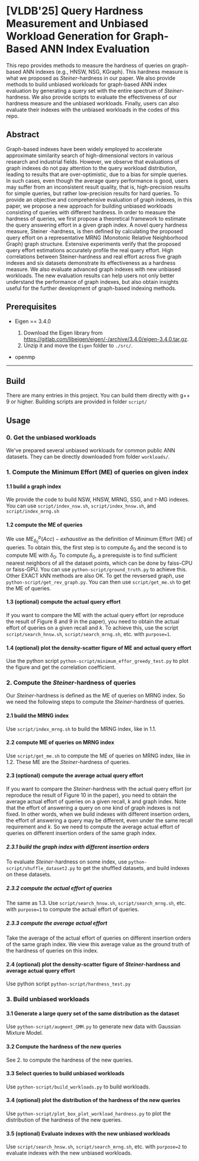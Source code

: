 # [VLDB'25] Query Hardness Measurement and Unbiased Workload Generation for Graph-Based ANN Index Evaluation

This repo provides methods to measure the hardness of queries on graph-based ANN indexes (e.g., HNSW, NSG, KGraph).
This hardness measure is what we proposed as $Steiner$-hardness in our paper.
We also provide methods to build unbiased workloads for graph-based ANN index evaluation by generating a query set with the entire spectrum of $Steiner$-hardness.
We also provide scripts to evaluate the effectiveness of our hardness measure and the unbiased workloads.
Finally, users can also evaluate their indexes with the unbiased workloads in the codes of this repo.

## Abstract

Graph-based indexes have been widely employed to accelerate approximate similarity search of high-dimensional vectors in various research and industrial fields. 
However, we observe that evaluations of graph indexes do not pay attention to the query workload distribution, leading to results that are over-optimistic, due to a bias for simple queries. 
In such cases, even though the average query performance is good, users may suffer from an inconsistent result quality, that is, high-precision results for simple queries, but rather low-precision results for hard queries. To provide an objective and comprehensive evaluation of graph indexes, in this paper, we propose a new approach for building unbiased workloads consisting of queries with different hardness. In order to measure the hardness of queries, we first propose a theoretical framework to estimate the query answering effort in a given graph index. A novel query hardness measure, Steiner -hardness, is then defined by calculating the proposed query effort on a representative MRNG (Monotonic Relative Neighborhood Graph) graph structure. Extensive experiments verify that the proposed query effort estimations accurately profile the real query effort. High correlations between Steiner-hardness and real effort across five graph indexes and six datasets demonstrate its effectiveness as a hardness measure. We also evaluate advanced graph indexes with new unbiased workloads. The new evaluation results can help users not only better understand the performance of graph indexes, but also obtain insights useful for the further development of graph-based indexing methods.


## Prerequisites

* Eigen == 3.4.0
    1. Download the Eigen library from https://gitlab.com/libeigen/eigen/-/archive/3.4.0/eigen-3.4.0.tar.gz.
    2. Unzip it and move the `Eigen` folder to `./src/`.
    
* openmp

---
## Build
There are many entries in this project.
You can build them directly with g++ 9 or higher.
Building scripts are provided in folder `script/`


## Usage
### 0. Get the unbiased workloads

We've prepared several unbiased workloads for common public ANN datasets. They can be directly downloaded from folder `workloads/`.

### 1. Compute the Minimum Effort (ME) of queries on given index

#### 1.1 build a graph index
We provide the code to build NSW, HNSW, MRNG, SSG, and $\tau$-MG indexes.
You can use `script/index_nsw.sh`, `script/index_hnsw.sh`, and `script/index_mrng.sh`

#### 1.2 compute the ME of queries
We use $ME_{\delta_0}^p(Acc)-exhaustive$ as the definition of Minimum Effort (ME) of queries.
To obtain this, the first step is to compute $\delta_0$ and the second is to compute ME with $\delta_0$.
To compute $\delta_0$, a prerequiste is to find sufficient nearest neighbors of all the dataset points, which can be done by faiss-CPU or faiss-GPU. You can use `python-script/ground_truth.py` to achieve this. Other EXACT kNN methods are also OK.
To get the revsersed graph, use `python-script/get_rev_graph.py`.
You can then use `script/get_me.sh` to get the ME of queries.

#### 1.3 (optional) compute the actual query effort
If you want to compare the ME with the actual query effort (or reproduce the result of Figure 8 and 9 in the paper), you need to obtain the actual effort of queries on a given recall and $k$.
To achieve this, use the script `script/search_hnsw.sh`, `script/search_mrng.sh`, etc. with `purpose=1`.

#### 1.4 (optional) plot the density-scatter figure of ME and actual query effort
Use the python script `python-script/minimum_effor_greedy_test.py` to plot the figure and get the correlation coefficient.

### 2. Compute the $Steiner$-hardness of queries
Our $Steiner$-hardness is defined as the ME of queries on MRNG index.
So we need the following steps to compute the $Steiner$-hardness of queries.

#### 2.1 build the MRNG index
Use `script/index_mrng.sh` to build the MRNG index, like in 1.1.

#### 2.2 compute ME of queries on MRNG index
Use `script/get_me.sh` to compute the ME of queries on MRNG index, like in 1.2.
These ME are the $Steiner$-hardness of queries.

#### 2.3 (optional) compute the average actual query effort
If you want to compare the $Steiner$-hardness with the actual query effort (or reproduce the result of Figure 10 in the paper), you need to obtain the average actual effort of queries on a given recall, $k$ and graph index.
Note that the effort of answering a query on one kind of graph indexes is not fixed.
In other words, when we build indexes with different insertion orders, the effort of answering a query may be different, even under the same recall requirement and $k$.
So we need to compute the average actual effort of queries on different insertion orders of the same graph index.

##### 2.3.1 build the graph index with different insertion orders
To evaluate $Steiner$-hardness on some index, use `python-script/shuffle_dataset2.py` to get the shuffled datasets, and build indexes on these datasets.

##### 2.3.2 compute the actual effort of queries
The same as 1.3. Use `script/search_hnsw.sh`, `script/search_mrng.sh`, etc. with `purpose=1` to compute the actual effort of queries.

##### 2.3.3 compute the average actual effort
Take the average of the actual effort of queries on different insertion orders of the same graph index.
We view this average value as the ground truth of the hardness of queries on this index.

#### 2.4 (optional) plot the density-scatter figure of $Steiner$-hardness and average actual query effort
Use python script `python-script/hardness_test.py`

### 3. Build unbiased workloads

#### 3.1 Generate a large query set of the same distribution as the dataset
Use `python-script/augment_GMM.py` to generate new data with Gaussian Mixture Model.

#### 3.2 Compute the hardness of the new queries
See 2. to compute the hardness of the new queries.

#### 3.3 Select queries to build unbiased workloads
Use `python-script/build_workloads.py` to build workloads.

#### 3.4 (optional) plot the distribution of the hardness of the new queries
Use `python-script/plot_box_plot_workload_hardness.py` to plot the distribution of the hardness of the new queries.

#### 3.5 (optional) Evaluate indexes with the new unbiased workloads
Use `script/search_hnsw.sh`, `script/search_mrng.sh`, etc. with `purpose=2` to evaluate indexes with the new unbiased workloads.
